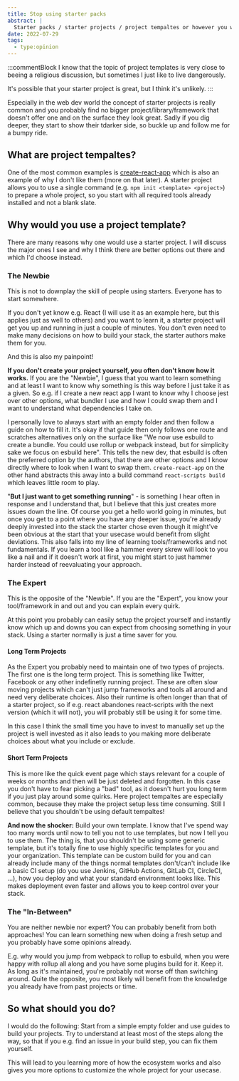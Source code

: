 ```yaml
---
title: Stop using starter packs
abstract: |
  Starter packs / starter projects / project tempaltes or however you want to call them, I don't like them and you can read here why.
date: 2022-07-29
tags:
  - type:opinion
---
```


:::commentBlock
I know that the topic of project templates is very close to beeing a religious discussion, but sometimes I just like to live dangerously.

It's possible that your starter project is great, but I think it's unlikely.
:::

Especially in the web dev world the concept of starter projects is really common and you probably find no bigger project/library/framework that doesn't offer one and on the surface they look great. Sadly if you dig deeper, they start to show their tdarker side, so buckle up and follow me for a bumpy ride.

## What are project tempaltes?

One of the most common examples is [create-react-app](https://reactjs.org/docs/create-a-new-react-app.html#create-react-app) which is also an example of why I don't like them (more on that later).
A starter project allows you to use a single command (e.g. `npm init <template> <project>`) to prepare a whole project, so you start with all required tools already installed and not a blank slate.

## Why would you use a project template?

There are many reasons why one would use a starter project. I will discuss the major ones I see and why I think there are better options out there and which I'd choose instead.

### The Newbie

This is not to downplay the skill of people using starters. Everyone has to start somewhere.

If you don't yet know e.g. React (I will use it as an example here, but this applies just as well to others) and you want to learn it, a starter project will get you up and running in just a couple of minutes. You don't even need to make many decisions on how to build your stack, the starter authors make them for you.

And this is also my painpoint!

**If you don't create your project yourself, you often don't know how it works.** If you are the "Newbie", I guess that you want to learn something and at least I want to know why something is this way before I just take it as a given. So e.g. if I create a new react app I want to know why I choose jest over other options, what bundler I use and how I could swap them and I want to understand what dependencies I take on.

I personally love to always start with an empty folder and then follow a guide on how to fill it. It's okay if that guide then only follows one route and scratches alternatives only on the surface like "We now use esbuild to create a bundle. You could use rollup or webpack instead, but for simplicity sake we focus on esbuild here". This tells the new dev, that esbuild is often the preferred option by the authors, that there are other options and I know directly where to look when I want to swap them. `create-react-app` on the other hand abstracts this away into a build command `react-scripts build` which leaves little room to play.

"**But I just want to get something running**" - is something I hear often in response and I understand that, but I believe that this just creates more issues down the line. Of course you get a hello world going in minutes, but once you get to a point where you have any deeper issue, you're already deeply invested into the stack the starter chose even though it might've been obvious at the start that your usecase would benefit from slight deviations. This also falls into my line of learning tools/frameworks and not fundamentals. If you learn a tool like a hammer every skrew will look to you like a nail and if it doesn't work at first, you might start to just hammer harder instead of reevaluating your approach.

### The Expert

This is the opposite of the "Newbie". If you are the "Expert", you know your tool/framework in and out and you can explain every quirk.

At this point you probably can easily setup the project yourself and instantly know which up and downs you can expect from choosing something in your stack. Using a starter normally is just a time saver for you.

#### Long Term Projects

As the Expert you probably need to maintain one of two types of projects. The first one is the long term project. This is something like Twitter, Facebook or any other indefinetly running project. These are often slow moving projects which can't just jump frameworks and tools all around and need very deliberate choices. Also their runtime is often longer than that of a starter project, so if e.g. react abandones react-scripts with the next version (which it will not), you will probably still be using it for some time.

In this case I think the small time you have to invest to manually set up the project is well invested as it also leads to you making more deliberate choices about what you include or exclude.

#### Short Term Projects

This is more like the quick event page which stays relevant for a couple of weeks or months and then will be just deleted and forgotten. In this case you don't have to fear picking a "bad" tool, as it doesn't hurt you long term if you just play around some quirks. Here project tempaltes are especially common, because they make the project setup less time consuming. Still I believe that you shouldn't be using default tempaltes!

**And now the shocker:** Build your own template. I know that I've spend way too many words until now to tell you not to use templates, but now I tell you to use them. The thing is, that you shouldn't be using some generic template, but it's totally fine to use highly specific templates for you and your organization. This template can be custom build for you and can already include many of the things normal templates don't/can't include like a basic CI setup (do you use Jenkins, GitHub Actions, GitLab CI, CircleCI, ...), how you deploy and what your standard environment looks like. This makes deployment even faster and allows you to keep control over your stack.

### The "In-Between"

You are neither newbie nor expert? You can probably benefit from both approaches! You can learn something new when doing a fresh setup and you probably have some opinions already.

E.g. why would you jump from webpack to rollup to esbuild, when you were happy with rollup all along and you have some plugins build for it. Keep it. As long as it's maintained, you're probably not worse off than switching around. Quite the opposite, you most likely will benefit from the knowledge you already have from past projects or time.

## So what should you do?

I would do the following: Start from a simple empty folder and use guides to build your projects. Try to understand at least most of the steps along the way, so that if you e.g. find an issue in your build step, you can fix them yourself.

This will lead to you learning more of how the ecosystem works and also gives you more options to customize the whole project for your usecase.

